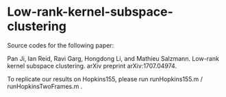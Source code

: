 # Low-rank-kernel-subspace-clustering

Source codes for the following paper:

Pan Ji, Ian Reid, Ravi Garg, Hongdong Li, and Mathieu Salzmann. Low-rank kernel subspace clustering. arXiv preprint arXiv:1707.04974.

To replicate our results on Hopkins155, please run runHopkins155.m / runHopkinsTwoFrames.m .
